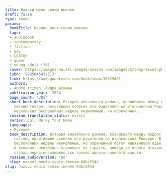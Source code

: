 ```yaml
---
title: Назови меня своим именем
draft: false
type: books
params:
  bookTitle: Назови меня своим именем
  tags:
  - audiobook
  - contemporary
  - fiction
  - gay
  - LGBTQ+
  - queer
  - young adult (YA)
  cover: https://images-na.ssl-images-amazon.com/images/S/compressed.photo.goodreads.com/books/1600264221i/39329461.jpg
  isbn: '9785045032513'
  link: https://www.goodreads.com/book/show/39329461
  authors:
  - André Aciman, Андре Асиман
  publication_year: '2024'
  page_count: '301'
  short_book_description: История внезапного романа, возникшего между подростком и
    летним гостем, посетившим особняк его родителей на итальянской Ривьере. В течение
    нескольких беспокойных недель неумолимый, но обречённый...
  russian_translation_status: exists
  series: Call Me By Your Name
  languages:
  - Русский
  book_description: История внезапного романа, возникшего между подростком и летним
    гостем, посетившим особняк его родителей на итальянской Ривьере. В течение нескольких
    беспокойных недель неумолимый, но обречённый поток навязчивой идеи, восхищения
    и желания, неизбежно усиливает их страсть, доводя до порога отчаяния и сопутствующего
    страха перед невозможностью только одного—полной близости.
  russian_audioversion: 'no'
  slug: nazovi-menia-svoim-imenem-64bc594d
slug: nazovi-menia-svoim-imenem-64bc594d
---
```

